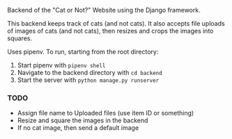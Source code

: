 Backend of the "Cat or Not?" Website using the Django framework.

This backend keeps track of cats (and not cats). It also accepts file uploads of images of cats (and not cats), then resizes and crops the images into squares.

Uses pipenv. To run, starting from the root directory:
1. Start pipenv with `pipenv shell`
2. Navigate to the backend directory with `cd backend`
2. Start the server with `python manage.py runserver`

### TODO

* Assign file name to Uploaded files (use item ID or something)
* Resize and square the images in the backend
* If no cat image, then send a default image